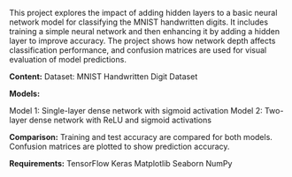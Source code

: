 This project explores the impact of adding hidden layers to a basic neural network model for classifying the MNIST handwritten digits. 
It includes training a simple neural network and then enhancing it by adding a hidden layer to improve accuracy. 
The project shows how network depth affects classification performance, and confusion matrices are used for visual evaluation of model predictions.


**Content:**
Dataset: MNIST Handwritten Digit Dataset

**Models:**

Model 1: Single-layer dense network with sigmoid activation
Model 2: Two-layer dense network with ReLU and sigmoid activations

**Comparison:**
Training and test accuracy are compared for both models.
Confusion matrices are plotted to show prediction accuracy.

**Requirements:**
TensorFlow
Keras
Matplotlib
Seaborn
NumPy
